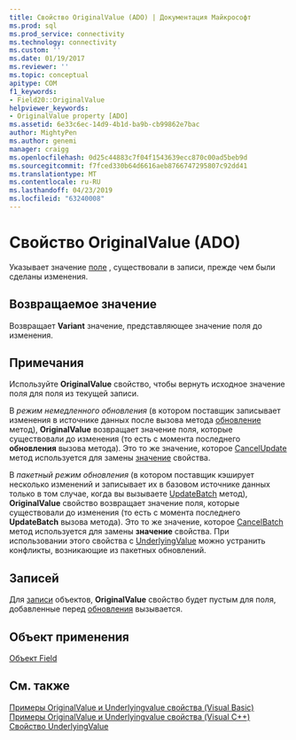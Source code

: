 ```yaml
---
title: Свойство OriginalValue (ADO) | Документация Майкрософт
ms.prod: sql
ms.prod_service: connectivity
ms.technology: connectivity
ms.custom: ''
ms.date: 01/19/2017
ms.reviewer: ''
ms.topic: conceptual
apitype: COM
f1_keywords:
- Field20::OriginalValue
helpviewer_keywords:
- OriginalValue property [ADO]
ms.assetid: 6e33c6ec-14d9-4b1d-ba9b-cb99862e7bac
author: MightyPen
ms.author: genemi
manager: craigg
ms.openlocfilehash: 0d25c44883c7f04f1543639ecc870c00ad5beb9d
ms.sourcegitcommit: f7fced330b64d6616aeb8766747295807c92dd41
ms.translationtype: MT
ms.contentlocale: ru-RU
ms.lasthandoff: 04/23/2019
ms.locfileid: "63240008"
---
```

# <a name="originalvalue-property-ado"></a>Свойство OriginalValue (ADO)
Указывает значение [поле](../../../ado/reference/ado-api/field-object.md) , существовали в записи, прежде чем были сделаны изменения.  
  
## <a name="return-value"></a>Возвращаемое значение  
 Возвращает **Variant** значение, представляющее значение поля до изменения.  
  
## <a name="remarks"></a>Примечания  
 Используйте **OriginalValue** свойство, чтобы вернуть исходное значение поля для поля из текущей записи.  
  
 В *режим немедленного обновления* (в котором поставщик записывает изменения в источнике данных после вызова метода [обновление](../../../ado/reference/ado-api/update-method.md) метод), **OriginalValue** возвращает значение поля, которые существовали до изменения (то есть с момента последнего **обновления** вызова метода). Это то же значение, которое [CancelUpdate](../../../ado/reference/ado-api/cancelupdate-method-ado.md) метод используется для замены [значение](../../../ado/reference/ado-api/value-property-ado.md) свойства.  
  
 В *пакетный режим обновления* (в котором поставщик кэширует несколько изменений и записывает их в базовом источнике данных только в том случае, когда вы вызываете [UpdateBatch](../../../ado/reference/ado-api/updatebatch-method.md) метод), **OriginalValue** свойство возвращает значение поля, которые существовали до изменения (то есть с момента последнего **UpdateBatch** вызова метода). Это то же значение, которое [CancelBatch](../../../ado/reference/ado-api/cancelbatch-method-ado.md) метод используется для замены **значение** свойства. При использовании этого свойства с [UnderlyingValue](../../../ado/reference/ado-api/underlyingvalue-property.md) можно устранить конфликты, возникающие из пакетных обновлений.  
  
## <a name="record"></a>Записей  
 Для [записи](../../../ado/reference/ado-api/record-object-ado.md) объектов, **OriginalValue** свойство будет пустым для поля, добавленные перед [обновления](../../../ado/reference/ado-api/update-method.md) вызывается.  
  
## <a name="applies-to"></a>Объект применения  
 [Объект Field](../../../ado/reference/ado-api/field-object.md)  
  
## <a name="see-also"></a>См. также  
 [Примеры OriginalValue и Underlyingvalue свойства (Visual Basic)](../../../ado/reference/ado-api/originalvalue-and-underlyingvalue-properties-example-vb.md)   
 [Примеры OriginalValue и Underlyingvalue свойства (Visual C++)](../../../ado/reference/ado-api/originalvalue-and-underlyingvalue-properties-example-vc.md)   
 [Свойство UnderlyingValue](../../../ado/reference/ado-api/underlyingvalue-property.md)
